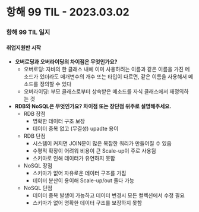 # 항해 99 TIL - 2023.03.02

### 항해 99 TIL 일지

#### 취업지원반 시작

- **오버로딩과 오버라이딩의 차이점은 무엇인가요?**
  - 오버로딩: 자바의 한 클래스 내에 이미 사용하려는 이름과 같은 이름을 가진 메소드가 있더라도 매개변수의 개수 또는 타입이 다르면, 같은 이름을 사용해서 메소드를 정의할 수 있다
  - 오버라이딩: 부모 클래스로부터 상속받은 메소드를 자식 클래스에서 재정의하는 것
- **RDB와 NoSQL은 무엇인가요? 차이점 또는 장단점 위주로 설명해주세요.**
  - RDB 장점
    - 명확한 데이터 구조 보장
    - 데이터 중복 없고 (무결성) upadte 용이
  - RDB 단점
    - 시스템이 커지면 JOIN문이 많은 복잡한 쿼리가 만들어질 수 있음
    - 수평적 확장이 어려워 비용이 큰 Scale-up이 주로 사용됨
    - 스키마로 인해 데이터가 유연하지 못함
  - NoSQL 장점
    - 스키마가 없어 자유로운 데이터 구조를 가짐
    - 데이터 분산이 용이해 Scale-up/out 둘다 가능
  - NoSQL 단점
    - 데이터 중복 발생이 가능하고 데이터 변경시 모든 컬렉션에서 수정 필요
    - 스키마가 없어 명확한 데이터 구조를 보장하지 못함
